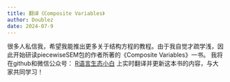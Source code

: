 ```yaml
---
title: 翻译《Composite Variables》
author: Doublez
date: 2024-07-9
---
```


很多人私信我，希望我能推出更多关于结构方程的教程。由于我自觉才疏学浅，因此开始研读piecewiseSEM包的作者所著的《Composite Variables》一书。
我将在github和微信公众号： [R语言生态小白][1] 上实时翻译并更新这本书的内容，与大家共同学习！



[1]: https://mp.weixin.qq.com/s/_CY0V98IRQ9yU6oJOFYhVA
